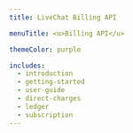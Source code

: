 ```yaml
---
title: LiveChat Billing API

menuTitle: <u>Billing API</u>

themeColor: purple

includes:
  - introduction
  - getting-started
  - user-guide
  - direct-charges
  - ledger
  - subscription
---
```

